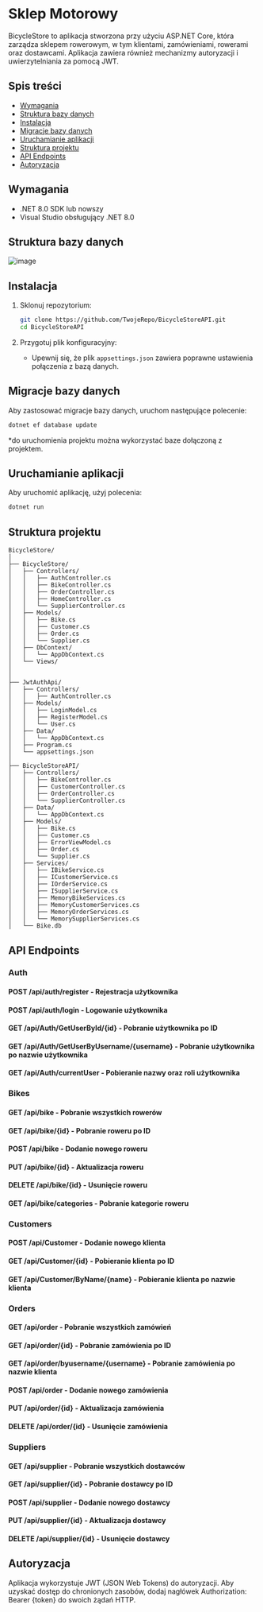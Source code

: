 # Sklep Motorowy
BicycleStore to aplikacja stworzona przy użyciu ASP.NET Core, która zarządza sklepem rowerowym, w tym klientami, zamówieniami, rowerami oraz dostawcami. Aplikacja zawiera również mechanizmy autoryzacji i uwierzytelniania za pomocą JWT.
## Spis treści
- [Wymagania](#wymagania)
- [Struktura bazy danych](#struktura-bazy-danych)
- [Instalacja](#instalacja)
- [Migracje bazy danych](#migracje-bazy-danych)
- [Uruchamianie aplikacji](#uruchamianie-aplikacji)
- [Struktura projektu](#struktura-projektu)
- [API Endpoints](#api-endpoints)
- [Autoryzacja](#autoryzacja)

## Wymagania
- .NET 8.0 SDK lub nowszy
- Visual Studio obsługujący .NET 8.0
  
## Struktura bazy danych
![image](https://github.com/LasekM/BicycleStore/assets/27893189/1cc66cec-34f9-4a48-8415-8497b8b9bdc7)

## Instalacja

1. Sklonuj repozytorium:
    ```sh
    git clone https://github.com/TwojeRepo/BicycleStoreAPI.git
    cd BicycleStoreAPI
    ```

2. Przygotuj plik konfiguracyjny:
    - Upewnij się, że plik `appsettings.json` zawiera poprawne ustawienia połączenia z bazą danych.

## Migracje bazy danych

Aby zastosować migracje bazy danych, uruchom następujące polecenie:

```sh
dotnet ef database update
```
*do uruchomienia projektu można wykorzystać baze dołączoną z projektem.

## Uruchamianie aplikacji
Aby uruchomić aplikację, użyj polecenia:
```sh
dotnet run
```
## Struktura projektu

```plaintext
BicycleStore/
│
├── BicycleStore/
│   ├── Controllers/
│   │   ├── AuthController.cs
│   │   ├── BikeController.cs
│   │   ├── OrderController.cs
│   │   ├── HomeController.cs
│   │   └── SupplierController.cs
│   ├── Models/
│   │   ├── Bike.cs
│   │   ├── Customer.cs
│   │   ├── Order.cs
│   │   └── Supplier.cs
│   ├── DbContext/
│   │   └── AppDbContext.cs
│   └── Views/
│   
│
├── JwtAuthApi/
│   ├── Controllers/
│   │   ├── AuthController.cs
│   ├── Models/
│   │   ├── LoginModel.cs
│   │   ├── RegisterModel.cs
│   │   └── User.cs
│   ├── Data/
│   │   └── AppDbContext.cs
│   ├── Program.cs
│   └── appsettings.json
│
├── BicycleStoreAPI/
│   ├── Controllers/
│   │   ├── BikeController.cs
│   │   ├── CustomerController.cs
│   │   ├── OrderController.cs
│   │   └── SupplierController.cs
│   ├── Data/
│   │   └── AppDbContext.cs
│   ├── Models/
│   │   ├── Bike.cs
│   │   ├── Customer.cs
│   │   ├── ErrorViewModel.cs
│   │   ├── Order.cs
│   │   └── Supplier.cs
│   ├── Services/
│   │   ├── IBikeService.cs
│   │   ├── ICustomerService.cs
│   │   ├── IOrderService.cs
│   │   ├── ISupplierService.cs
│   │   ├── MemoryBikeServices.cs
│   │   ├── MemoryCustomerServices.cs
│   │   ├── MemoryOrderServices.cs
│   │   └── MemorySupplierServices.cs
│   └── Bike.db
```

## API Endpoints
### Auth
#### POST /api/auth/register - Rejestracja użytkownika
#### POST /api/auth/login - Logowanie użytkownika
#### GET /api/Auth/GetUserById/{id} - Pobranie użytkownika po ID
#### GET /api/Auth/GetUserByUsername/{username} -  Pobranie użytkownika po nazwie użytkownika
#### GET /api/Auth/currentUser - Pobieranie nazwy oraz roli użytkownika
### Bikes
#### GET /api/bike - Pobranie wszystkich rowerów
#### GET /api/bike/{id} - Pobranie roweru po ID
#### POST /api/bike - Dodanie nowego roweru
#### PUT /api/bike/{id} - Aktualizacja roweru
#### DELETE /api/bike/{id} - Usunięcie roweru
#### GET /api/bike/categories - Pobranie kategorie roweru
### Customers
#### POST /api/Customer - Dodanie nowego klienta
#### GET /api/Customer/{id} - Pobieranie klienta po ID
#### GET /api/Customer/ByName/{name} - Pobieranie klienta po nazwie klienta
### Orders
#### GET /api/order - Pobranie wszystkich zamówień
#### GET /api/order/{id} - Pobranie zamówienia po ID
#### GET /api/order/byusername/{username} - Pobranie zamówienia po nazwie klienta
#### POST /api/order - Dodanie nowego zamówienia
#### PUT /api/order/{id} - Aktualizacja zamówienia
#### DELETE /api/order/{id} - Usunięcie zamówienia
### Suppliers
#### GET /api/supplier - Pobranie wszystkich dostawców
#### GET /api/supplier/{id} - Pobranie dostawcy po ID
#### POST /api/supplier - Dodanie nowego dostawcy
#### PUT /api/supplier/{id} - Aktualizacja dostawcy
#### DELETE /api/supplier/{id} - Usunięcie dostawcy

## Autoryzacja
Aplikacja wykorzystuje JWT (JSON Web Tokens) do autoryzacji. Aby uzyskać dostęp do chronionych zasobów, dodaj nagłówek Authorization: Bearer {token} do swoich żądań HTTP.
